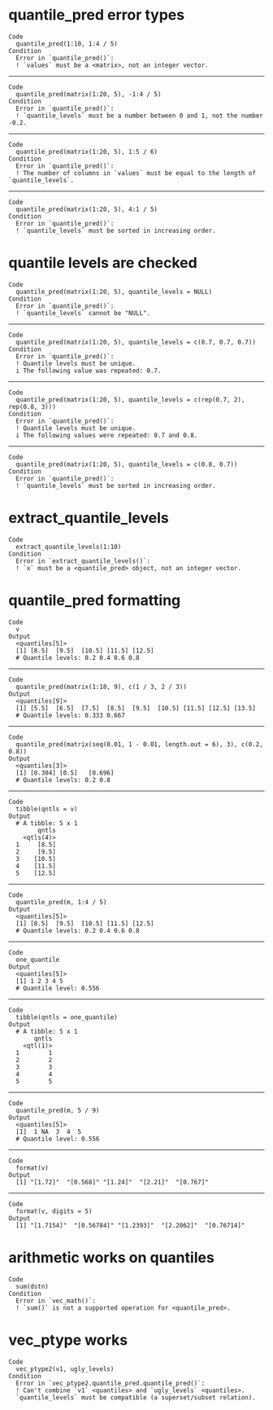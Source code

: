 # quantile_pred error types

    Code
      quantile_pred(1:10, 1:4 / 5)
    Condition
      Error in `quantile_pred()`:
      ! `values` must be a <matrix>, not an integer vector.

---

    Code
      quantile_pred(matrix(1:20, 5), -1:4 / 5)
    Condition
      Error in `quantile_pred()`:
      ! `quantile_levels` must be a number between 0 and 1, not the number -0.2.

---

    Code
      quantile_pred(matrix(1:20, 5), 1:5 / 6)
    Condition
      Error in `quantile_pred()`:
      ! The number of columns in `values` must be equal to the length of `quantile_levels`.

---

    Code
      quantile_pred(matrix(1:20, 5), 4:1 / 5)
    Condition
      Error in `quantile_pred()`:
      ! `quantile_levels` must be sorted in increasing order.

# quantile levels are checked

    Code
      quantile_pred(matrix(1:20, 5), quantile_levels = NULL)
    Condition
      Error in `quantile_pred()`:
      ! `quantile_levels` cannot be "NULL".

---

    Code
      quantile_pred(matrix(1:20, 5), quantile_levels = c(0.7, 0.7, 0.7))
    Condition
      Error in `quantile_pred()`:
      ! Quantile levels must be unique.
      i The following value was repeated: 0.7.

---

    Code
      quantile_pred(matrix(1:20, 5), quantile_levels = c(rep(0.7, 2), rep(0.8, 3)))
    Condition
      Error in `quantile_pred()`:
      ! Quantile levels must be unique.
      i The following values were repeated: 0.7 and 0.8.

---

    Code
      quantile_pred(matrix(1:20, 5), quantile_levels = c(0.8, 0.7))
    Condition
      Error in `quantile_pred()`:
      ! `quantile_levels` must be sorted in increasing order.

# extract_quantile_levels

    Code
      extract_quantile_levels(1:10)
    Condition
      Error in `extract_quantile_levels()`:
      ! `x` must be a <quantile_pred> object, not an integer vector.

# quantile_pred formatting

    Code
      v
    Output
      <quantiles[5]>
      [1] [8.5]  [9.5]  [10.5] [11.5] [12.5]
      # Quantile levels: 0.2 0.4 0.6 0.8 

---

    Code
      quantile_pred(matrix(1:18, 9), c(1 / 3, 2 / 3))
    Output
      <quantiles[9]>
      [1] [5.5]  [6.5]  [7.5]  [8.5]  [9.5]  [10.5] [11.5] [12.5] [13.5]
      # Quantile levels: 0.333 0.667 

---

    Code
      quantile_pred(matrix(seq(0.01, 1 - 0.01, length.out = 6), 3), c(0.2, 0.8))
    Output
      <quantiles[3]>
      [1] [0.304] [0.5]   [0.696]
      # Quantile levels: 0.2 0.8 

---

    Code
      tibble(qntls = v)
    Output
      # A tibble: 5 x 1
            qntls
        <qtls(4)>
      1     [8.5]
      2     [9.5]
      3    [10.5]
      4    [11.5]
      5    [12.5]

---

    Code
      quantile_pred(m, 1:4 / 5)
    Output
      <quantiles[5]>
      [1] [8.5]  [9.5]  [10.5] [11.5] [12.5]
      # Quantile levels: 0.2 0.4 0.6 0.8 

---

    Code
      one_quantile
    Output
      <quantiles[5]>
      [1] 1 2 3 4 5
      # Quantile level: 0.556 

---

    Code
      tibble(qntls = one_quantile)
    Output
      # A tibble: 5 x 1
           qntls
        <qtl(1)>
      1        1
      2        2
      3        3
      4        4
      5        5

---

    Code
      quantile_pred(m, 5 / 9)
    Output
      <quantiles[5]>
      [1]  1 NA  3  4  5
      # Quantile level: 0.556 

---

    Code
      format(v)
    Output
      [1] "[1.72]"  "[0.568]" "[1.24]"  "[2.21]"  "[0.767]"

---

    Code
      format(v, digits = 5)
    Output
      [1] "[1.7154]"  "[0.56784]" "[1.2393]"  "[2.2062]"  "[0.76714]"

# arithmetic works on quantiles

    Code
      sum(dstn)
    Condition
      Error in `vec_math()`:
      ! `sum()` is not a supported operation for <quantile_pred>.

# vec_ptype works

    Code
      vec_ptype2(v1, ugly_levels)
    Condition
      Error in `vec_ptype2.quantile_pred.quantile_pred()`:
      ! Can't combine `v1` <quantiles> and `ugly_levels` <quantiles>.
      `quantile_levels` must be compatible (a superset/subset relation).

